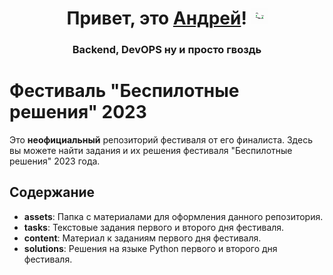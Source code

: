 <h1 align="center">
  Привет, это <a href="tapy.me/krojiak" target="_blank">Андрей</a>! 
  <img src="https://github.com/KroJIak/solutions-br-festival-2023/blob/main/assets/krojiak-face.gif" height="26"/>
</h1>
<h3 align="center">Backend, DevOPS ну и просто гвоздь</h3>

<h1>Фестиваль "Беспилотные решения" 2023</h1>
    
<p>Это <b>неофициальный</b> репозиторий фестиваля от его финалиста. Здесь вы можете найти задания и их решения фестиваля "Беспилотные решения" 2023 года.</p>

<h2>Содержание</h2>
<ul>
    <li><strong>assets</strong>: Папка с материалами для оформления данного репозитория.</li>
    <li><strong>tasks</strong>: Текстовые задания первого и второго дня фестиваля.</li>
    <li><strong>content</strong>: Материал к заданиям первого дня фестиваля.</li>
    <li><strong>solutions</strong>: Решения на языке Python первого и второго дня фестиваля.</li>
</ul>
